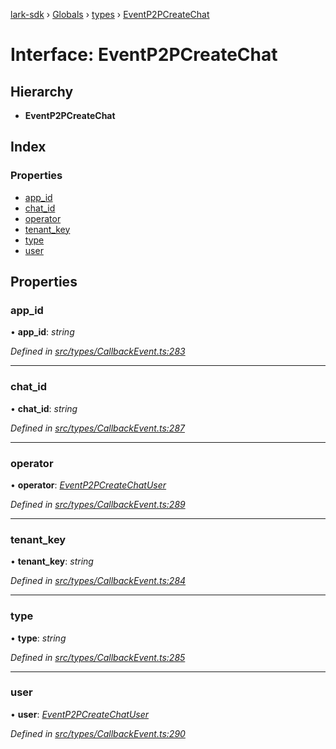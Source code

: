[lark-sdk](../README.md) › [Globals](../globals.md) › [types](../modules/types.md) › [EventP2PCreateChat](types.eventp2pcreatechat.md)

# Interface: EventP2PCreateChat

## Hierarchy

* **EventP2PCreateChat**

## Index

### Properties

* [app_id](types.eventp2pcreatechat.md#app_id)
* [chat_id](types.eventp2pcreatechat.md#chat_id)
* [operator](types.eventp2pcreatechat.md#operator)
* [tenant_key](types.eventp2pcreatechat.md#tenant_key)
* [type](types.eventp2pcreatechat.md#type)
* [user](types.eventp2pcreatechat.md#user)

## Properties

###  app_id

• **app_id**: *string*

*Defined in [src/types/CallbackEvent.ts:283](https://github.com/TbhT/lark-sdk/blob/e3605bb/src/types/CallbackEvent.ts#L283)*

___

###  chat_id

• **chat_id**: *string*

*Defined in [src/types/CallbackEvent.ts:287](https://github.com/TbhT/lark-sdk/blob/e3605bb/src/types/CallbackEvent.ts#L287)*

___

###  operator

• **operator**: *[EventP2PCreateChatUser](types.eventp2pcreatechatuser.md)*

*Defined in [src/types/CallbackEvent.ts:289](https://github.com/TbhT/lark-sdk/blob/e3605bb/src/types/CallbackEvent.ts#L289)*

___

###  tenant_key

• **tenant_key**: *string*

*Defined in [src/types/CallbackEvent.ts:284](https://github.com/TbhT/lark-sdk/blob/e3605bb/src/types/CallbackEvent.ts#L284)*

___

###  type

• **type**: *string*

*Defined in [src/types/CallbackEvent.ts:285](https://github.com/TbhT/lark-sdk/blob/e3605bb/src/types/CallbackEvent.ts#L285)*

___

###  user

• **user**: *[EventP2PCreateChatUser](types.eventp2pcreatechatuser.md)*

*Defined in [src/types/CallbackEvent.ts:290](https://github.com/TbhT/lark-sdk/blob/e3605bb/src/types/CallbackEvent.ts#L290)*
